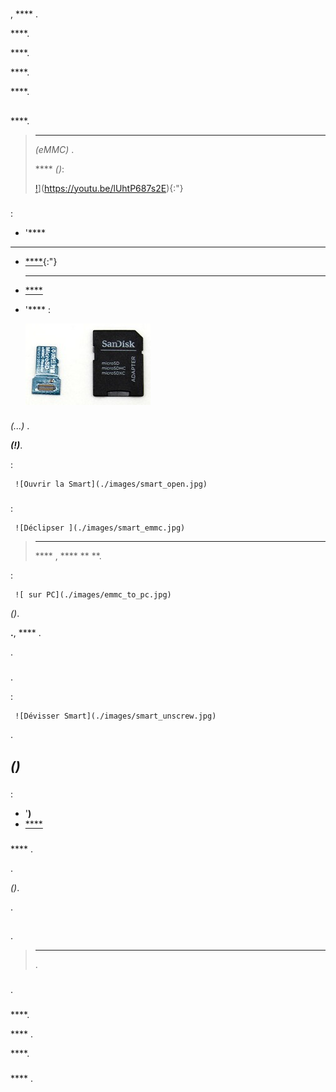 # 

## 

, **** .

 ****.

 ****.

 ****.

 ****.

## 

 ****.

>****
>
> *(eMMC)* .
>
>**** *()*:
>
>[!](https://img.youtube.com/vi/lUhtP687s2E/hqdefault.jpg)](https://youtu.be/lUhtP687s2E){:"}

### 

:

- '**** 

---

-  [****](https://www.domadoo.fr/fr/controleurs-adaptateurs/5539-jeedom-carte-memoire-emmc-16go-de-remplacement-pour-jeedom-smart.html){:"}

	****

-  [****](https://images.jeedom.com/smart/)
- '**** :

	![Exemple d'adaptateur ](./images/emmc_adapter.jpg)

### 

 *(...)* .

 ***(!)***.

:

	 ![Ouvrir la Smart](./images/smart_open.jpg)

### 

:

	 ![Déclipser ](./images/smart_emmc.jpg)

>****
>
>**** , ****  ** [](#Remontage%20de%20la%20box%20Jeedom%20Smart)**.

:

	 ![ sur PC](./images/emmc_to_pc.jpg)

 *()*.

 **.**, **** .

.

### 

.

:

	 ![Dévisser Smart](./images/smart_unscrew.jpg)

.

##  *()*

### 

:

- '**)**
-  [****](https://images.jeedom.com/smart/)

### 

 **** .

.

 *()*.

.

## 

### 

.

>****
>
>.

### 

.

### 

 ****.

 **** .

 ****.

### 

**** .
